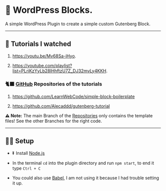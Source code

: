 # 🧱 WordPress Blocks.

A simple WordPress Plugin to create a simple custom Gutenberg Block.

---

## 📖 Tutorials I watched

1. https://youtu.be/Mv68Sa-iHyo.

2. https://youtube.com/playlist?list=PLriKzYyLb28lHhftzU7Z_DJ32mvLy4KKH.

### 🐈‍⬛ [GitHub](https://github.com/) Repositories of the tutorials

1. https://github.com/LearnWebCode/simple-block-boilerplate

1. https://github.com/Alecaddd/gutenberg-tutorial

**⚠️ Note:** The main Branch of the [Repositories](###-🐈‍⬛-[GitHub](https://github.com/)-Repositories-of-the-tutorials) only contains the template files! See the other Branches for the right code.

---

## 🧑‍💻 Setup

- ⏬ Install [Node.js](https://nodejs.org/)
- In the terminal `cd` into the plugin directory and run `npm start`, to end it type `Ctrl + C`

- You could also use [Babel](https://babeljs.io/), I am not using it because I had trouble setting it up.
